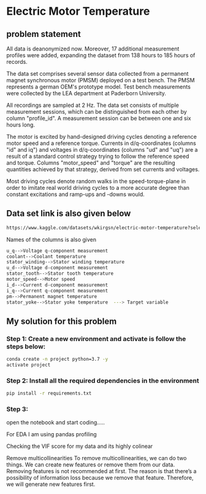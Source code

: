 # Electric Motor Temperature

## problem statement

All data is deanonymized now. Moreover, 17 additional measurement profiles were added, expanding the dataset from 138 hours to 185 hours of records.

The data set comprises several sensor data collected from a permanent magnet synchronous motor (PMSM) deployed on a test bench. The PMSM represents a german OEM's prototype model. Test bench measurements were collected by the LEA department at Paderborn University.

All recordings are sampled at 2 Hz. The data set consists of multiple measurement sessions, which can be distinguished from each other by column "profile_id". A measurement session can be between one and six hours long.

The motor is excited by hand-designed driving cycles denoting a reference motor speed and a reference torque.
Currents in d/q-coordinates (columns "id" and iq") and voltages in d/q-coordinates (columns "ud" and "uq") are a result of a standard control strategy trying to follow the reference speed and torque.
Columns "motor_speed" and "torque" are the resulting quantities achieved by that strategy, derived from set currents and voltages.

Most driving cycles denote random walks in the speed-torque-plane in order to imitate real world driving cycles to a more accurate degree than constant excitations and ramp-ups and -downs would.

## Data set link is also given below
```bash
https://www.kaggle.com/datasets/wkirgsn/electric-motor-temperature?select=measures_v2.csv
```

Names of the columns is also given
```bash
u_q-->Voltage q-component measurement
coolant-->Coolant temperature 
stator_winding-->Stator winding temperature
u_d-->Voltage d-component measurement
stator_tooth-->Stator tooth temperature
motor_speed-->Motor speed
i_d-->Current d-component measurement
i_q-->Current q-component measurement
pm-->Permanent magnet temperature
stator_yoke-->Stator yoke temperature  ---> Target variable
```

## My solution for this problem

### Step 1: Create a new environment and activate is follow the steps below:
```bash
conda create -n project python=3.7 -y
activate project
```
### Step 2: Install all the required dependencies in the environment 
```bash
pip install -r requirements.txt
```
### Step 3: 
open the notebook and start coding.....

For EDA I am using pandas profiling

Checking the VIF score for my data and its highly colinear

Remove multicollinearities
To remove multicollinearities, we can do two things. We can create new features or remove them from our data.
Removing features is not recommended at first. The reason is that there’s a possibility of information loss because we remove that feature. Therefore, we will generate new features first.



